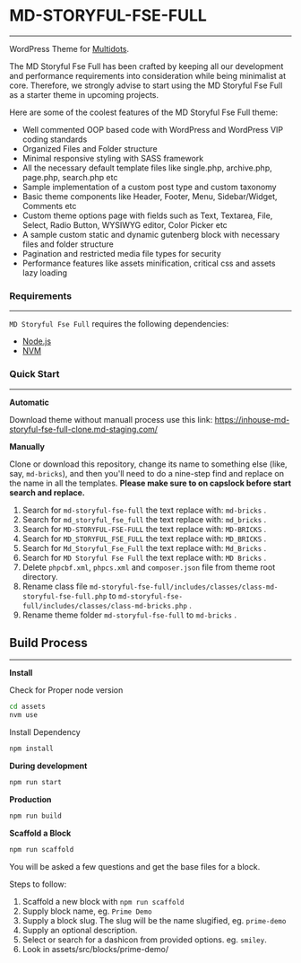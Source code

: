 # MD-STORYFUL-FSE-FULL

---

WordPress Theme for [Multidots](https://www.multidots.com/).

The MD Storyful Fse Full has been crafted by keeping all our development and performance requirements into consideration while being minimalist at core. Therefore, we strongly advise to start using the MD Storyful Fse Full as a starter theme in upcoming projects.

Here are some of the coolest features of the MD Storyful Fse Full theme:

- Well commented OOP based code with WordPress and WordPress VIP coding standards
- Organized Files and Folder structure
- Minimal responsive styling with SASS framework
- All the necessary default template files like single.php, archive.php, page.php, search.php etc
- Sample implementation of a custom post type and custom taxonomy
- Basic theme components like Header, Footer, Menu, Sidebar/Widget, Comments etc
- Custom theme options page with fields such as Text, Textarea, File, Select, Radio Button, WYSIWYG editor, Color Picker etc
- A sample custom static and dynamic gutenberg block with necessary files and folder structure
- Pagination and restricted media file types for security
- Performance features like assets minification, critical css and assets lazy loading

### Requirements

---

`MD Storyful Fse Full` requires the following dependencies:

- [Node.js](https://nodejs.org/)
- [NVM](https://wptraining.md10x.com/lessons/install-nvm/)

### Quick Start

---

**Automatic**

Download theme without manuall process use this link: https://inhouse-md-storyful-fse-full-clone.md-staging.com/

**Manually**

Clone or download this repository, change its name to something else (like, say, `md-bricks`), and then you'll need to do a nine-step find and replace on the name in all the templates. **Please make sure to on capslock before start search and replace.**

1. Search for `md-storyful-fse-full` the text replace with: `md-bricks` .
2. Search for `md_storyful_fse_full` the text replace with: `md_bricks` .
3. Search for `MD-STORYFUL-FSE-FULL` the text replace with: `MD-BRICKS` .
4. Search for `MD_STORYFUL_FSE_FULL` the text replace with: `MD_BRICKS` .
5. Search for `Md_Storyful_Fse_Full` the text replace with: `Md_Bricks` .
6. Search for `MD Storyful Fse Full` the text replace with: `MD Bricks` .
7. Delete `phpcbf.xml`, `phpcs.xml` and `composer.json` file from theme root directory.
8. Rename class file `md-storyful-fse-full/includes/classes/class-md-storyful-fse-full.php` to `md-storyful-fse-full/includes/classes/class-md-bricks.php` .
9. Rename theme folder `md-storyful-fse-full` to `md-bricks` .

## Build Process

---

**Install**

Check for Proper node version

```bash
cd assets
nvm use
```

Install Dependency

```bash
npm install
```

**During development**

```bash
npm run start
```

**Production**

```bash
npm run build
```

**Scaffold a Block**

```bash
npm run scaffold
```

You will be asked a few questions and get the base files for a block.

Steps to follow:

1. Scaffold a new block with `npm run scaffold`
2. Supply block name, eg. `Prime Demo`
3. Supply a block slug. The slug will be the name slugified, eg. `prime-demo`
4. Supply an optional description.
5. Select or search for a dashicon from provided options. eg. `smiley`.
6. Look in assets/src/blocks/prime-demo/
